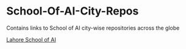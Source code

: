 # School-Of-AI-City-Repos
Contains links to School of AI city-wise repositories across the globe

[Lahore School of AI](https://github.com/LahoreSchoolofAI)


